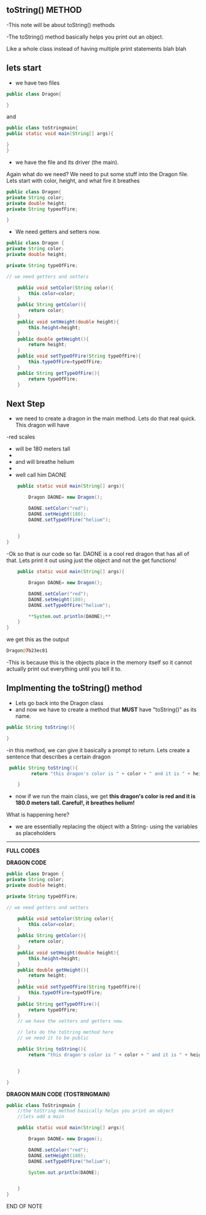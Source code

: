 toString() METHOD
-------------------------------


-This note will be about toString() methods

-The toString() method basically helps you print out an object.

Like a whole class instead of having multiple print statements blah blah

lets start
----------------------------------------------------------------------------

- we have two files

```java
public class Dragon{

}
```
and

```java
public class toStringmain{
public static void main(String[] args){

}
}
```

- we have the file and its driver (the main).

Again what do we need? We need to put some stuff into the Dragon file. Lets start with color, height, and what fire it breathes

```java
public class Dragon{
private String color;
private double height;
private String typeofFire;

}
```
- We need getters and setters now.

```java
public class Dragon {
private String color;
private double height;

private String typeOfFire;

// we need getters and setters

    public void setColor(String color){
        this.color=color;
    }
    public String getColor(){
        return color;
    }
    public void setHeight(double height){
        this.height=height;
    }
    public double getHeight(){
        return height;
    }
    public void setTypeOfFire(String typeOfFire){
        this.typeOfFire=typeOfFire;
    }
    public String getTypeOfFire(){
        return typeOfFire;
    }
 ```
    
  Next Step
   ----------------------------------------------------------------
   - we need to create a dragon in the main method. Lets do that real quick.
   This dragon will have
   
   -red scales
   
   - will be 180 meters tall
   - 
   - and will breathe helium
   - 
   - well call him DAONE


```java
    public static void main(String[] args){

        Dragon DAONE= new Dragon();

        DAONE.setColor("red");
        DAONE.setHeight(180);
        DAONE.setTypeOfFire("helium");

        
    }
}
```

-Ok so that is our code so far. DAONE is a cool red dragon that has all of that. Lets print it out using just the object and not the get functions!


```java
    public static void main(String[] args){

        Dragon DAONE= new Dragon();

        DAONE.setColor("red");
        DAONE.setHeight(180);
        DAONE.setTypeOfFire("helium");

        **System.out.println(DAONE);**
    }
}
```

we get this as the output 
```java
Dragon@7b23ec81
```

-This is because this is the objects place in the memory itself so it cannot actually print out everything until you tell it to.

Implmenting the toString() method
--------------------------------------------------

- Lets go back into the Dragon class
- and now we have to create a method that **MUST** have "toString()" as its name.

```java
public String toString(){

}
```

-in this method, we can give it basically a prompt to return.
Lets create a sentence that describes a certain dragon 

```java
 public String toString(){
         return "this dragon's color is " + color + " and it is " + height + " meters tall. Careful!, it breathes " + typeOfFire + "!";

    }
```
- now if we run the main class, we get
**this dragon's color is red and it is 180.0 meters tall. Careful!, it breathes helium!**

What is happening here?
- we are essentially replacing the object with a String- using the variables as placeholders
------------------------------------------------------------------------------------------------------------------

**FULL CODES**

**DRAGON CODE**
```java
public class Dragon {
private String color;
private double height;

private String typeOfFire;

// we need getters and setters

    public void setColor(String color){
        this.color=color;
    }
    public String getColor(){
        return color;
    }
    public void setHeight(double height){
        this.height=height;
    }
    public double getHeight(){
        return height;
    }
    public void setTypeOfFire(String typeOfFire){
        this.typeOfFire=typeOfFire;
    }
    public String getTypeOfFire(){
        return typeOfFire;
    }
    // we have the setters and getters now.

    // lets do the toString method here
    // we need it to be public

    public String toString(){
        return "this dragon's color is " + color + " and it is " + height + " meters tall. Careful!, it breathes " + typeOfFire + "!";


    }

}
```

**DRAGON MAIN CODE (TOSTRINGMAIN)**

```java
public class ToStringmain {
    //the toString method basically helps you print an object
    //lets add a main

    public static void main(String[] args){

        Dragon DAONE= new Dragon();

        DAONE.setColor("red");
        DAONE.setHeight(180);
        DAONE.setTypeOfFire("helium");

        System.out.println(DAONE);


    }
}
```
END OF NOTE



   
